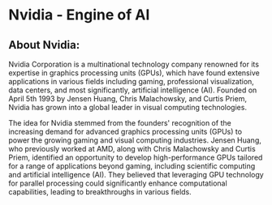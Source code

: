 # Nvidia - Engine of AI

## About Nvidia:

Nvidia Corporation is a multinational technology company renowned for its expertise in graphics processing units (GPUs), which have found extensive applications in various fields including gaming, professional visualization, data centers, and most significantly, artificial intelligence (AI). Founded on April 5th 1993 by Jensen Huang, Chris Malachowsky, and Curtis Priem, Nvidia has grown into a global leader in visual computing technologies.

The idea for Nvidia stemmed from the founders' recognition of the increasing demand for advanced graphics processing units (GPUs) to power the growing gaming and visual computing industries. Jensen Huang, who previously worked at AMD, along with Chris Malachowsky and Curtis Priem, identified an opportunity to develop high-performance GPUs tailored for a range of applications beyond gaming, including scientific computing and artificial intelligence (AI). They believed that leveraging GPU technology for parallel processing could significantly enhance computational capabilities, leading to breakthroughs in various fields.

